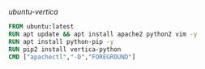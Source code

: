 _ubuntu-vertica_

```Dockerfile
FROM ubuntu:latest
RUN apt update && apt install apache2 python2 vim -y
RUN apt install python-pip -y
RUN pip2 install vertica-python
CMD ["apachectl","-D","FOREGROUND"]
```
